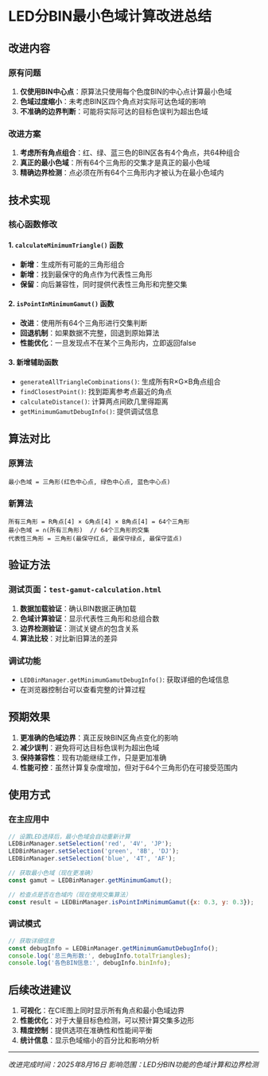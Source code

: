 # LED分BIN最小色域计算改进总结

## 改进内容

### 原有问题
1. **仅使用BIN中心点**：原算法只使用每个色度BIN的中心点计算最小色域
2. **色域过度缩小**：未考虑BIN区四个角点对实际可达色域的影响
3. **不准确的边界判断**：可能将实际可达的目标色误判为超出色域

### 改进方案
1. **考虑所有角点组合**：红、绿、蓝三色的BIN区各有4个角点，共64种组合
2. **真正的最小色域**：所有64个三角形的交集才是真正的最小色域
3. **精确边界检测**：点必须在所有64个三角形内才被认为在最小色域内

## 技术实现

### 核心函数修改

#### 1. `calculateMinimumTriangle()` 函数
- **新增**：生成所有可能的三角形组合
- **新增**：找到最保守的角点作为代表性三角形
- **保留**：向后兼容性，同时提供代表性三角形和完整交集

#### 2. `isPointInMinimumGamut()` 函数
- **改进**：使用所有64个三角形进行交集判断
- **回退机制**：如果数据不完整，回退到原始算法
- **性能优化**：一旦发现点不在某个三角形内，立即返回false

#### 3. 新增辅助函数
- `generateAllTriangleCombinations()`: 生成所有R×G×B角点组合
- `findClosestPoint()`: 找到距离参考点最近的角点
- `calculateDistance()`: 计算两点间欧几里得距离
- `getMinimumGamutDebugInfo()`: 提供调试信息

## 算法对比

### 原算法
```
最小色域 = 三角形(红色中心点, 绿色中心点, 蓝色中心点)
```

### 新算法
```
所有三角形 = R角点[4] × G角点[4] × B角点[4] = 64个三角形
最小色域 = ∩(所有三角形)  // 64个三角形的交集
代表性三角形 = 三角形(最保守红点, 最保守绿点, 最保守蓝点)
```

## 验证方法

### 测试页面：`test-gamut-calculation.html`
1. **数据加载验证**：确认BIN数据正确加载
2. **色域计算验证**：显示代表性三角形和总组合数
3. **边界检测验证**：测试关键点的包含关系
4. **算法比较**：对比新旧算法的差异

### 调试功能
- `LEDBinManager.getMinimumGamutDebugInfo()`: 获取详细的色域信息
- 在浏览器控制台可以查看完整的计算过程

## 预期效果

1. **更准确的色域边界**：真正反映BIN区角点变化的影响
2. **减少误判**：避免将可达目标色误判为超出色域
3. **保持兼容性**：现有功能继续工作，只是更加准确
4. **性能可控**：虽然计算复杂度增加，但对于64个三角形仍在可接受范围内

## 使用方式

### 在主应用中
```javascript
// 设置LED选择后，最小色域会自动重新计算
LEDBinManager.setSelection('red', '4V', 'JP');
LEDBinManager.setSelection('green', '8B', 'DJ');
LEDBinManager.setSelection('blue', '4T', 'AF');

// 获取最小色域（现在更准确）
const gamut = LEDBinManager.getMinimumGamut();

// 检查点是否在色域内（现在使用交集算法）
const result = LEDBinManager.isPointInMinimumGamut({x: 0.3, y: 0.3});
```

### 调试模式
```javascript
// 获取详细信息
const debugInfo = LEDBinManager.getMinimumGamutDebugInfo();
console.log('总三角形数:', debugInfo.totalTriangles);
console.log('各色BIN信息:', debugInfo.binInfo);
```

## 后续改进建议

1. **可视化**：在CIE图上同时显示所有角点和最小色域边界
2. **性能优化**：对于大量目标色检测，可以预计算交集多边形
3. **精度控制**：提供选项在准确性和性能间平衡
4. **统计信息**：显示色域缩小的百分比和影响分析

---
*改进完成时间：2025年8月16日*
*影响范围：LED分BIN功能的色域计算和边界检测*